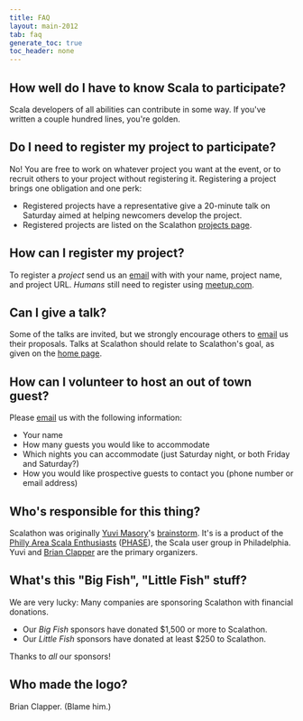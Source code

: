```yaml
---
title: FAQ
layout: main-2012
tab: faq
generate_toc: true
toc_header: none
---
```


## How well do I have to know Scala to participate?

Scala developers of all abilities can contribute in some way. If you've
written a couple hundred lines, you're golden.

## Do I need to register my project to participate?

No! You are free to work on whatever project you want at the event, or to
recruit others to your project without registering it. Registering a
project brings one obligation and one perk:

* Registered projects have a representative give a 20-minute talk on
  Saturday aimed at helping newcomers develop the project.
* Registered projects are listed on the Scalathon
  [projects page](projects.html).

## How can I register my project?

To register a *project* send us an [email][] with with your name, project
name, and project URL. *Humans* still need to register using
[meetup.com](http://www.meetup.com/scala-phase/events/57847602/).

## Can I give a talk?

Some of the talks are invited, but we strongly encourage others to [email][] us
their proposals. Talks at Scalathon should relate to Scalathon's goal, as
given on the [home page](index.html).

## How can I volunteer to host an out of town guest?

Please [email][] us with the following information:

* Your name
* How many guests you would like to accommodate
* Which nights you can accommodate (just Saturday night, or both Friday and Saturday?)
* How you would like prospective guests to contact you (phone number or email address)

## Who's responsible for this thing?

Scalathon was originally [Yuvi Masory][]'s [brainstorm](http://blog.yuvimasory.com/2011/04/scalathon-how-you-can-help.html).
It's is a product of the [Philly Area Scala Enthusiasts][PHASE]
([PHASE][]), the Scala user group in Philadelphia. Yuvi and [Brian Clapper][]
are the primary organizers.

## What's this "Big Fish", "Little Fish" stuff?

We are very lucky: Many companies are sponsoring Scalathon with financial
donations.

* Our _Big Fish_ sponsors have donated $1,500 or more to Scalathon.
* Our _Little Fish_ sponsors have donated at least $250 to Scalathon.

Thanks to *all* our sponsors!

## Who made the logo?

Brian Clapper. (Blame him.)

[email]: mailto:contact@scalathon.org
[Yuvi Masory]: contact.html
[Brian Clapper]: contact.html
[PHASE]: http://www.meetup.com/scala-phase/


